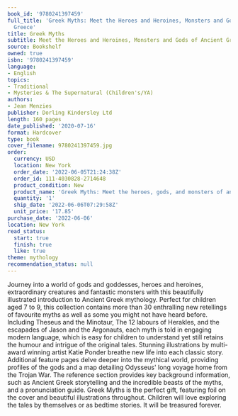 ```yaml
---
book_id: '9780241397459'
full_title: 'Greek Myths: Meet the Heroes and Heroines, Monsters and Gods of Ancient
  Greece'
title: Greek Myths
subtitle: Meet the Heroes and Heroines, Monsters and Gods of Ancient Greece
source: Bookshelf
owned: true
isbn: '9780241397459'
language:
- English
topics:
- Traditional
- Mysteries & The Supernatural (Children's/YA)
authors:
- Jean Menzies
publisher: Dorling Kindersley Ltd
length: 160 pages
date_published: '2020-07-16'
format: Hardcover
type: book
cover_filename: 9780241397459.jpg
order:
  currency: USD
  location: New York
  order_date: '2022-06-05T21:24:38Z'
  order_id: 111-4030828-2714648
  product_condition: New
  product_name: 'Greek Myths: Meet the heroes, gods, and monsters of ancient Greece'
  quantity: '1'
  ship_date: '2022-06-06T07:29:58Z'
  unit_price: '17.85'
purchase_date: '2022-06-06'
location: New York
read_status:
  start: true
  finish: true
  like: true
theme: mythology
recommendation_status: null
---
```

Journey into a world of gods and goddesses, heroes and heroines, extraordinary creatures and fantastic monsters with this beautifully illustrated introduction to Ancient Greek mythology. Perfect for children aged 7 to 9, this collection contains more than 30 enthralling new retellings of favourite myths as well as some you might not have heard before.
Including Theseus and the Minotaur, The 12 labours of Herakles, and the escapades of Jason and the Argonauts, each myth is told in engaging modern language, which is easy for children to understand yet still retains the humour and intrigue of the original tales. Stunning illustrations by multi-award winning artist Katie Ponder breathe new life into each classic story.
Additional feature pages delve deeper into the mythical world, providing profiles of the gods and a map detailing Odysseus' long voyage home from the Trojan War. The reference section provides key background information, such as Ancient Greek storytelling and the incredible beasts of the myths, and a pronunciation guide.
Greek Myths is the perfect gift, featuring foil on the cover and beautiful illustrations throughout. Children will love exploring the tales by themselves or as bedtime stories. It will be treasured forever.
